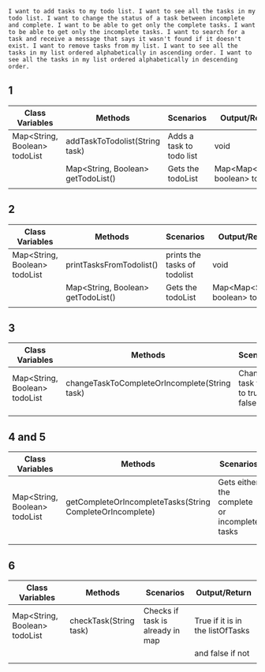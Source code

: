 

``
I want to add tasks to my todo list.
I want to see all the tasks in my todo list.
I want to change the status of a task between incomplete and complete.
I want to be able to get only the complete tasks.
I want to be able to get only the incomplete tasks.
I want to search for a task and receive a message that says it wasn't found if it doesn't exist.
I want to remove tasks from my list.
I want to see all the tasks in my list ordered alphabetically in ascending order.
I want to see all the tasks in my list ordered alphabetically in descending order.
``



## 1

| Class Variables               | Methods                            | Scenarios                | Output/Return                     |
|-------------------------------|------------------------------------|--------------------------|-----------------------------------|
| Map<String, Boolean> todoList | addTaskToTodolist(String task)     | Adds a task to todo list | void                              |
|                               | Map<String, Boolean> getTodoList() | Gets the todoList        | Map<Map<String, boolean> todolist |
|                               |                                    |                          |                                   |

## 2

| Class Variables               | Methods                            | Scenarios                    | Output/Return                     |
|-------------------------------|------------------------------------|------------------------------|-----------------------------------|
| Map<String, Boolean> todoList | printTasksFromTodolist()           | prints the tasks of todolist | void                              |
|                               | Map<String, Boolean> getTodoList() | Gets the todoList            | Map<Map<String, boolean> todolist |
|                               |                                    |                              |                                   |


## 3

| Class Variables               | Methods                                       | Scenarios                           | Output/Return |
|-------------------------------|-----------------------------------------------|-------------------------------------|---------------|
| Map<String, Boolean> todoList | changeTaskToCompleteOrIncomplete(String task) | Changes task value to true or false | void          |
|                               |                                               |                                     |               |
|                               |                                               |                                     |               |


## 4 and 5

| Class Variables               | Methods                                                   | Scenarios                                    | Output/Return              |
|-------------------------------|-----------------------------------------------------------|----------------------------------------------|----------------------------|
| Map<String, Boolean> todoList | getCompleteOrIncompleteTasks(String CompleteOrIncomplete) | Gets either the complete or incomplete tasks | Map<String, Boolean> tasks |
|                               |                                                           |                                              |                            |
|                               |                                                           |                                              |                            |


## 6

| Class Variables               | Methods                | Scenarios                        | Output/Return                    |
|-------------------------------|------------------------|----------------------------------|----------------------------------|
| Map<String, Boolean> todoList | checkTask(String task) | Checks if task is already in map | True if it is in the listOfTasks |
|                               |                        |                                  | and false if not                 |
|                               |                        |                                  |                                  |
